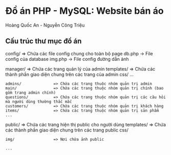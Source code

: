# Đồ án PHP - MySQL: Website bán áo
Hoàng Quốc An - Nguyễn Công Triệu

## Cấu trúc thư mục đồ án
config/                  => Chứa các file config chung cho toàn bộ page
    db.php                  -> File config của database
    img.php                 -> File config đường dẫn ảnh

manager/                   => Chứa các trang quản lý của admin
    templates/              => Chứa các thành phần giao diện chung trên các trang của admin
        css/
        ...

    admins/              => Chứa các trang thuộc nhóm quản trị admin
    main/                => Chứa các trang thuộc nhóm quản trị chính (bao gồm trang admin chính)
    questions/           => Chứa các trang thuộc nhóm quản trị các câu hỏi mà người dùng thường thắc mắc
    customers/           => Chứa các trang thuộc nhóm quản trị khách hàng
    items/               => Chứa các trang thuộc nhóm quản trị sản phẩm
    ...

public/                  => Chứa các trang hiện thị public cho người dùng
    templates/              => Chứa các thành phần giao diện chung trên các trang public
        css/
    
    img/                 => Nơi chứa ảnh public

    ...